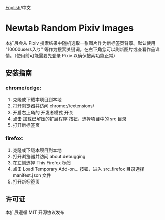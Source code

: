 [English](./readme.md)/中文

# Newtab Random Pixiv Images

本扩展会从 Pixiv 搜索结果中随机选取一张图片作为新标签页背景。默认使用 "10000users入り" 等作为搜索关键词。在右下角您可以刷新图片或查看作品详情。（使用前可能需要先登录 Pixiv 以确保搜索功能正常）

## 安装指南
### chrome/edge:
1. 克隆或下载本项目到本地
2. 打开浏览器并访问 chrome://extensions/
3. 开启右上角的 开发者模式 开关
4. 点击 加载已解压的扩展程序 按钮，选择项目中的 src 目录
5. 打开新标签页

### firefox:
1. 克隆或下载本项目到本地
2. 打开浏览器并访问 about:debugging
3. 在左侧选择 This Firefox 标签
4. 点击 Load Temporary Add-on... 按钮，进入 src_firefox 目录选择 manifest.json 文件
5. 打开新标签页

## 许可证

本扩展遵循 MIT 开源协议发布
